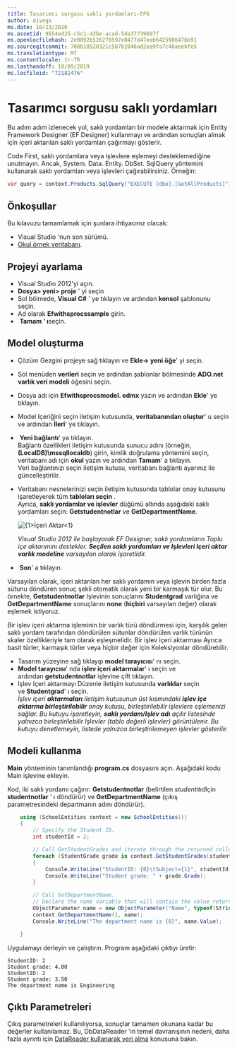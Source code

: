 ```yaml
---
title: Tasarımcı sorgusu saklı yordamları-EF6
author: divega
ms.date: 10/23/2016
ms.assetid: 9554ed25-c5c1-43be-acad-5da37739697f
ms.openlocfilehash: 2e0092b526278597e8477d47eeb642598647bb91
ms.sourcegitcommit: 708b18520321c587b2046ad2ea9fa7c48aeebfe5
ms.translationtype: MT
ms.contentlocale: tr-TR
ms.lasthandoff: 10/09/2019
ms.locfileid: "72182476"
---
```

# <a name="designer-query-stored-procedures"></a>Tasarımcı sorgusu saklı yordamları
Bu adım adım izlenecek yol, saklı yordamları bir modele aktarmak için Entity Framework Designer (EF Designer) kullanmayı ve ardından sonuçları almak için içeri aktarılan saklı yordamları çağırmayı gösterir. 

Code First, saklı yordamlara veya işlevlere eşlemeyi desteklemediğine unutmayın. Ancak, System. Data. Entity. DbSet. SqlQuery yöntemini kullanarak saklı yordamları veya işlevleri çağırabilirsiniz. Örneğin:
``` csharp
var query = context.Products.SqlQuery("EXECUTE [dbo].[GetAllProducts]")`;
```

## <a name="prerequisites"></a>Önkoşullar

Bu kılavuzu tamamlamak için şunlara ihtiyacınız olacak:

- Visual Studio 'nun son sürümü.
- [Okul örnek veritabanı](~/ef6/resources/school-database.md).

## <a name="set-up-the-project"></a>Projeyi ayarlama

-   Visual Studio 2012'yi açın.
-   **Dosya&gt; yeni&gt; proje** ' yi seçin
-   Sol bölmede, **Visual C\#** ' ye tıklayın ve ardından **konsol** şablonunu seçin.
-   Ad olarak **Efwithsprocssample** girin.
-    **Tamam ' ı**seçin.

## <a name="create-a-model"></a>Model oluşturma

-   Çözüm Gezgini projeye sağ tıklayın ve **Ekle-&gt; yeni öğe**' yi seçin.
-   Sol menüden **verileri** seçin ve ardından şablonlar bölmesinde **ADO.net varlık veri modeli** öğesini seçin.
-   Dosya adı için **Efwithsprocsmodel. edmx** yazın ve ardından **Ekle**' ye tıklayın.
-   Model Içeriğini seçin iletişim kutusunda, **veritabanından oluştur**' u seçin ve ardından **İleri**' ye tıklayın.
-    **Yeni bağlantı**' ya tıklayın.  
    Bağlantı özellikleri iletişim kutusunda sunucu adını (örneğin, **(LocalDB)\\mssqllocaldb**) girin, kimlik doğrulama yöntemini seçin, veritabanı adı için **okul** yazın ve ardından **Tamam**' a tıklayın.  
    Veri bağlantınızı seçin iletişim kutusu, veritabanı bağlantı ayarınız ile güncelleştirilir.
-   Veritabanı nesnelerinizi seçin iletişim kutusunda tablolar onay kutusunu işaretleyerek tüm **tabloları seçin** .  
    Ayrıca, **saklı yordamlar ve işlevler** düğümü altında aşağıdaki saklı yordamları seçin: **Getstudentnotlar** ve **GetDepartmentName**. 

    ![{1&gt;İçeri Aktar&lt;1}](~/ef6/media/import.jpg)

    *Visual Studio 2012 ile başlayarak EF Designer, saklı yordamların Toplu içe aktarımını destekler. **Seçilen saklı yordamları ve Işlevleri Içeri aktar varlık modeline** varsayılan olarak işaretlidir.*
-    **Son**' a tıklayın.

Varsayılan olarak, içeri aktarılan her saklı yordamın veya işlevin birden fazla sütunu döndüren sonuç şekli otomatik olarak yeni bir karmaşık tür olur. Bu örnekte, **Getstudentnotlar** Işlevinin sonuçlarını **Studentgrad** varlığına ve **GetDepartmentName** sonuçlarını **none** (**hiçbiri** varsayılan değer) olarak eşlemek istiyoruz.

Bir işlev içeri aktarma işleminin bir varlık türü döndürmesi için, karşılık gelen saklı yordam tarafından döndürülen sütunlar döndürülen varlık türünün skaler özellikleriyle tam olarak eşleşmelidir. Bir işlev içeri aktarması Ayrıca basit türler, karmaşık türler veya hiçbir değer için Koleksiyonlar döndürebilir.

-   Tasarım yüzeyine sağ tıklayıp **model tarayıcısı**' nı seçin.
-   **Model tarayıcısı**' nda **işlev içeri aktarmalar**' ı seçin ve ardından **getstudentnotlar** işlevine çift tıklayın.
-   Işlev Içeri aktarmayı Düzenle iletişim kutusunda **varlıklar** seçin ve **Studentgrad**' ı seçin.  
    *İşlev içeri **aktarmaları** iletişim kutusunun üst kısmındaki **işlev içe aktarma birleştirilebilir** onay kutusu, birleştirilebilir işlevlere eşlemenizi sağlar. Bu kutuyu işaretleyin, **saklı yordam/Işlev adı** açılır listesinde yalnızca birleştirilebilir Işlevler (tablo değerli işlevler) görüntülenir. Bu kutuyu denetlemeyin, listede yalnızca birleştirilemeyen işlevler gösterilir.*

## <a name="use-the-model"></a>Modeli kullanma

**Main** yönteminin tanımlandığı **program.cs** dosyasını açın. Aşağıdaki kodu Main işlevine ekleyin.

Kod, iki saklı yordamı çağırır: **Getstudentnotlar** (belirtilen *studentitıd*Için **studentnotlar** ' ı döndürür) ve **GetDepartmentName** (çıkış parametresindeki departmanın adını döndürür).  

``` csharp
    using (SchoolEntities context = new SchoolEntities())
    {
        // Specify the Student ID.
        int studentId = 2;

        // Call GetStudentGrades and iterate through the returned collection.
        foreach (StudentGrade grade in context.GetStudentGrades(studentId))
        {
            Console.WriteLine("StudentID: {0}\tSubject={1}", studentId, grade.Subject);
            Console.WriteLine("Student grade: " + grade.Grade);
        }

        // Call GetDepartmentName.
        // Declare the name variable that will contain the value returned by the output parameter.
        ObjectParameter name = new ObjectParameter("Name", typeof(String));
        context.GetDepartmentName(1, name);
        Console.WriteLine("The department name is {0}", name.Value);

    }
```

Uygulamayı derleyin ve çalıştırın. Program aşağıdaki çıktıyı üretir:

```console
StudentID: 2
Student grade: 4.00
StudentID: 2
Student grade: 3.50
The department name is Engineering
```

<a name="output-parameters"></a>Çıktı Parametreleri
-----------------

Çıkış parametreleri kullanılıyorsa, sonuçlar tamamen okunana kadar bu değerler kullanılamaz. Bu, DbDataReader 'ın temel davranışının nedeni, daha fazla ayrıntı için [DataReader kullanarak veri alma](https://go.microsoft.com/fwlink/?LinkID=398589) konusuna bakın.
